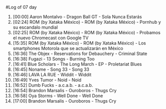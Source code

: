 #Log of 07 day

1. [00:00] Aaron Montalvo - Dragon Ball GT - Sola Nunca Estarás
1. [02:24] ROM (by Xataka México) - ROM (by Xataka México) - Pornhub y su escandalo mundial
1. [02:25] ROM (by Xataka México) - ROM (by Xataka México) - Probamos el nuevo Chromecast con Google TV
1. [15:35] ROM (by Xataka México) - ROM (by Xataka México) - Los smartphones Motorola que se actualizarán en México
1. [16:36] The Objex - Reservations for Debauchery - Criminal State
1. [16:38] Fugazi - 13 Songs - Burning Too
1. [16:41] Blue Scholars - The Long March - EP - Proletariat Blues
1. [16:45] Noname - Song 33 - Song 33
1. [16:46] LAVA LA RUE - Widdit - Widdit
1. [16:49] Yves Tumor - Noid - Noid
1. [16:52] Dumb Fucks - a.c.a.b. - a.c.a.b.
1. [16:54] Brandon Marsalis - Ouroboros - Thugs Cry
1. [16:58] Oya Storms - Well Done - Well Done
1. [17:00] Brandon Marsalis - Ouroboros - Thugs Cry
